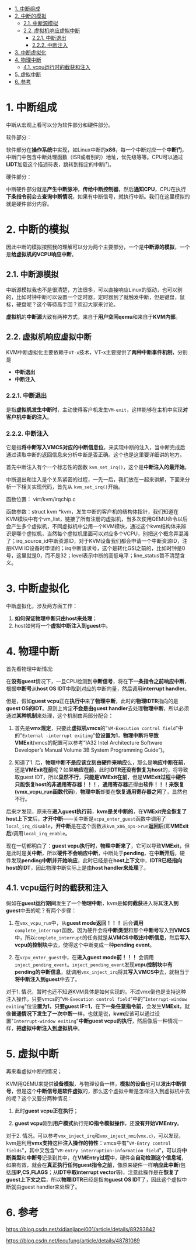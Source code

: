 <!-- @import "[TOC]" {cmd="toc" depthFrom=1 depthTo=6 orderedList=false} -->

<!-- code_chunk_output -->

- [1. 中断组成](#1-中断组成)
- [2. 中断的模拟](#2-中断的模拟)
  - [2.1. 中断源模拟](#21-中断源模拟)
  - [2.2. 虚拟机响应虚拟中断](#22-虚拟机响应虚拟中断)
    - [2.2.1. 中断退出](#221-中断退出)
    - [2.2.2. 中断注入](#222-中断注入)
- [3. 中断虚拟化](#3-中断虚拟化)
- [4. 物理中断](#4-物理中断)
  - [4.1. vcpu运行时的截获和注入](#41-vcpu运行时的截获和注入)
- [5. 虚拟中断](#5-虚拟中断)
- [6. 参考](#6-参考)

<!-- /code_chunk_output -->

# 1. 中断组成

中断从宏观上看可以分为软件部分和硬件部分。

软件部分：

软件部分在**操作系统**中实现，如Linux中断的**x86**，每一个中断对应一个**中断门**，中断门中包含中断处理函数（ISR或者别的）地址，优先级等等。CPU可以通过**LIDT**加载这个描述符表，跳转到指定的中断门。

硬件部分：

中断硬件部分就是**产生中断脉冲**，**传给中断控制器**，然后**通知CPU**，CPU在执行**下条指令前**会去**查询中断情况**，如果有中断信号，就执行中断。我们在这里模拟的就是硬件部分内容。

# 2. 中断的模拟

因此中断的模拟按照我的理解可以分为两个主要部分，一个是**中断源的模拟**，一个是**给虚拟机的VCPU响应中断**。

## 2.1. 中断源模拟

中断源模拟我也不是很清楚，方法很多，可以直接响应Linux的驱动，也可以别的，比如时钟中断可以设置一个定时器，定时器到了就触发中断，但是键盘，鼠标，硬盘呢？这个等待高手回？欢迎大家来讨论。

**虚拟机**的**中断源**大致有两种方式，来自于**用户空间qemu**和来自于**KVM内部**。

## 2.2. 虚拟机响应虚拟中断

KVM中断虚拟化主要依赖于`VT-x`技术，VT-x主要提供了**两种中断事件机制**，分别是

- **中断退出**
- **中断注入**

### 2.2.1. 中断退出

是指**虚拟机发生中断时**，主动使得客户机发生`VM-exit`，这样能够在主机中实现**对客户机中断的注入**。

### 2.2.2. 中断注入

它是指**将中断写入VMCS对应的中断信息位**，来实现中断的注入，当中断完成后通过读取中断的返回信息来分析中断是否正确。这个也是这里要详细讲的地方。

首先中断注入有个一个标志性的函数 `kvm_set_irq()`，这个是**中断注入的最开始**。

中断退出和注入是个关系紧密的过程，一先一后，我们放在一起来讲解，下面来分析一下相关实现代码，首先从 `kvm_set_irq()`开始。

函数位置： virt/kvm/irqchip.c

函数参数：struct kvm *kvm，发生中断的客户机的结构体指针，我们知道在KVM模块中有个vm_list，链接了所有注册的虚拟机，当多次使用QEMU命令以后会产生多个虚拟机，不同虚拟机中公用一个KVM模块，通过这个kvm结构体来辨识是哪个虚拟机，当然每个虚拟机里面可以对应多个VCPU，别把这个概念弄混淆了；irq_source_id中断资源ID，对于KVM设备我们都会申请一个中断资源ID，注册KVM IO设备时申请的；irq中断请求号，这个是转化GSI之前的，比如时钟是0号，这里就是0，而不是32；level表示中断的高低电平；line_status暂不清楚含义。





# 3. 中断虚拟化

中断虚拟化，涉及两方面工作：

1. **如何保证物理中断只由host来处理**；
2. host如何将一个**虚拟中断注入到guest**中。

# 4. 物理中断

首先看物理中断情况:

在**没有guest**情况下，一旦CPU检测到**中断信号**，将在**下一条指令之前响应中断**，根据**中断号**从**host OS IDT**中取到对应的中断向量，然后调用**interrupt handler**。

但是，假如**guest vcpu**正在**执行中**来了**物理中断**，此时的**物理IDTR**指向的是**guest OS的IDT**。原则上肯定**不会是由guest handler**去处理**物理中断**，所以必须通过**某种机制**来处理，这个机制由两部分配合：

1. 首先是**vmx规定**，只要此**虚拟机vmcs**的"`VM-Execution control field`"中的"`External -interrupt exiting`"**位设置为1**，**物理中断**将**导致VMExit**(vmcs的配置可以参考“IA32 Intel Architecture Software Developer’s Manual Volume 3B System Programming Guide”)。

2. 知道了1. 后，**物理中断不是应该立刻由硬件来响应**么，那么是**响应中断在前**，还是**VMExit在前**呢？如果**响应在前**，此时**IDTR还没有恢复为host**的，将导致取guest IDT，所以**显然不行**，**只能是VMExit在前**，但是**VMExit过程**中**硬件只能恢复host的非通用寄存器！！！**，**通用寄存器**还得由**软件！！！来恢复(vmx_vcpu_run函数代码**)，**物理中断**却要在**恢复通用寄存器之间**了，显然也不行。

后来才发现，原来在**进入guest执行前**，**kvm是关中断的**，在**VMExit完全恢复了host上下文**后，**才开中断**——关中断是`vcpu_enter_guest`函数中调用了`local_irq_disable`，**开中断**是在这个函数从`kvm_x86_ops->run`**返回后**(即**VMExit后**)调用`local_irq_enable`。

现在一切都明白了：**guest vcpu执行时**，**物理中断来了**，它可以导致**VMExit**，但是此时是**关中断**，所以**硬件不会响应中断**，中断处于**pending**，在**中断开后**，硬件发现**pending中断并开始响应**，此时已经是在**host上下文**中，**IDTR已经指向host的IDT**，因此物理中断实际上是由**host handler来处理**了。

## 4.1. vcpu运行时的截获和注入

假如在**guest运行期间**发生了一个**物理中断**，kvm是**如何截获**进入将其**注入到guest**中去的呢？有两个步骤：

1. 在`vmx_vcpu_run`中，从**guest mode返回！！！** 后会**调用**`complete_interrupt`函数。因为硬件会将**中断类型**和那个**中断号**写入到**VMCS**中，所以`complete_interrupt`的任务就是**从VMCS中取出中断信息**，然后**写入vcpu的控制块**中去，使得这个中断变成一种**pending event**。

2. 在`vcpu_enter_guest`中，在**进入guest mode前！！！** 会调用`inject_pending_event`。`inject_pending_event`发现**vcpu控制块**中**有pending的中断信息**，就调用`vmx_inject_irq`将其**写入VMCS中**去，就相当于**将中断注入到guest**中去了。

对于1. 情况，暂时也还不知道KVM具体是如何实现的。不过vmx倒也是支持这种注入操作。只要vmcs的"`VM-Execution control field`"中的"`Interrupt-window exiting`"位设**置为1**，**只要guest IF=1**，在**下一条任意指令前**，会发生**VMExit**，就像**普通情况下发生了一次中断**一样。也就是说，**kvm**应该可以通过设置"`Interrupt-window exiting`"**中断guest vcpu的执行**，然后像后一种情况一样，**把虚拟中断注入到虚拟机中**。

# 5. 虚拟中断

再来看虚拟中断的情况；

KVM用QEMU来提供**设备模拟**，与物理设备一样，**模拟的设备**也可以**发出中断信号**，但是这个**中断信号是软件虚拟**的，那么这个虚拟中断是怎样注入到虚拟机中去的呢？这个又要分两种情况：

1. 此时**guest vcpu正在执行**；

2. **guest vcpu**刚到**用户模式**执行完**IO指令模拟操作**，还**没有开始VMEntry**。

对于2. 情况，可以参考`vmx_inject_irq`和`vmx_inject_nmi`(`vmx.c`)，可以发现，kvm是利用**vmx支持**这种**注入操作的特性**：vmcs中有"`VM-Entry control fields`"，其中又包含"`VM-entry interruption-information field`"，可以将**中断类型**和**中断号**记录到其中，在**VMEntry过程**中，硬件会**自动检测这个信息域**，如果有效，就会在**真正执行任何guest指令之前**，像原来硬件一样**响应此中断**(包括**压IP,CS,FLAGS**；从**IDT中取interrupt vector**等)，注意此操作是在**恢复了guest上下文之后**，所以**物理IDTR**已经是指向**guest OS IDT**了，因此这个虚拟中断就由guest handler来处理了。

# 6. 参考

https://blog.csdn.net/xidianjiapei001/article/details/89293842

https://blog.csdn.net/leoufung/article/details/48781089